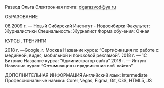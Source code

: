 Развод Ольга 
Электронная почта: olgarazvod@ya.ru



ОБРАЗОВАНИЕ

06.2009 г. — Новый Сибирский Институт - Новосибирск
Факультет: Журналистики
Специальность: Журналист
Форма обучения: Очная

КУРСЫ, ТРЕНИНГИ

2018 г. —Google, г. Москва
Название курса: “Сертификация по работе с: медийной, видео, мобильной и поисковой рекламой”.
2018 г. — 1С Битрикс
Название курса: “Администратор сайта”
2018 г. — Интуит
Название курса: “Оптимизация и продвижение веб-сайтов”



ДОПОЛНИТЕЛЬНАЯ ИНФОРМАЦИЯ
Английский язык: Intermediate
Профессиональные навыки: Corel, Vegas, Figma, Git, CSS, HTML5, JS
